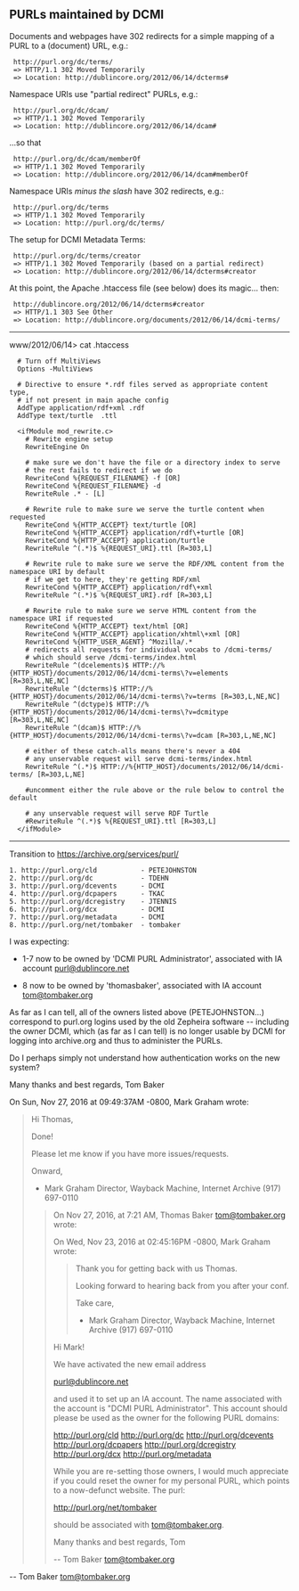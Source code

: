 ## PURLs maintained by DCMI

Documents and webpages have 302 redirects for a simple mapping of a PURL to a (document) URL, e.g.:

     http://purl.org/dc/terms/
     => HTTP/1.1 302 Moved Temporarily
     => Location: http://dublincore.org/2012/06/14/dcterms#

Namespace URIs use "partial redirect" PURLs, e.g.:

     http://purl.org/dc/dcam/
     => HTTP/1.1 302 Moved Temporarily
     => Location: http://dublincore.org/2012/06/14/dcam#

...so that

     http://purl.org/dc/dcam/memberOf
     => HTTP/1.1 302 Moved Temporarily
     => Location: http://dublincore.org/2012/06/14/dcam#memberOf

Namespace URIs _minus the slash_ have 302 redirects, e.g.:
     
     http://purl.org/dc/terms
     => HTTP/1.1 302 Moved Temporarily
     => Location: http://purl.org/dc/terms/

The setup for DCMI Metadata Terms:

     http://purl.org/dc/terms/creator 
     => HTTP/1.1 302 Moved Temporarily (based on a partial redirect)
     => Location: http://dublincore.org/2012/06/14/dcterms#creator

At this point, the Apache .htaccess file (see below) does its magic... then:

     http://dublincore.org/2012/06/14/dcterms#creator
     => HTTP/1.1 303 See Other
     => Location: http://dublincore.org/documents/2012/06/14/dcmi-terms/

----------------------------------------------------------------------
www/2012/06/14> cat .htaccess

      # Turn off MultiViews
      Options -MultiViews

      # Directive to ensure *.rdf files served as appropriate content type,
      # if not present in main apache config
      AddType application/rdf+xml .rdf
      AddType text/turtle  .ttl

      <ifModule mod_rewrite.c>
        # Rewrite engine setup
        RewriteEngine On

        # make sure we don't have the file or a directory index to serve
        # the rest fails to redirect if we do
        RewriteCond %{REQUEST_FILENAME} -f [OR]
        RewriteCond %{REQUEST_FILENAME} -d
        RewriteRule .* - [L]

        # Rewrite rule to make sure we serve the turtle content when requested
        RewriteCond %{HTTP_ACCEPT} text/turtle [OR]
        RewriteCond %{HTTP_ACCEPT} application/rdf\+turtle [OR]
        RewriteCond %{HTTP_ACCEPT} application/turtle
        RewriteRule ^(.*)$ %{REQUEST_URI}.ttl [R=303,L]

        # Rewrite rule to make sure we serve the RDF/XML content from the namespace URI by default
        # if we get to here, they're getting RDF/xml
        RewriteCond %{HTTP_ACCEPT} application/rdf\+xml
        RewriteRule ^(.*)$ %{REQUEST_URI}.rdf [R=303,L]

        # Rewrite rule to make sure we serve HTML content from the namespace URI if requested
        RewriteCond %{HTTP_ACCEPT} text/html [OR]
        RewriteCond %{HTTP_ACCEPT} application/xhtml\+xml [OR]
        RewriteCond %{HTTP_USER_AGENT} ^Mozilla/.*
        # redirects all requests for individual vocabs to /dcmi-terms/
        # which should serve /dcmi-terms/index.html
        RewriteRule ^(dcelements)$ HTTP://%{HTTP_HOST}/documents/2012/06/14/dcmi-terms\?v=elements [R=303,L,NE,NC]
        RewriteRule ^(dcterms)$ HTTP://%{HTTP_HOST}/documents/2012/06/14/dcmi-terms\?v=terms [R=303,L,NE,NC]
        RewriteRule ^(dctype)$ HTTP://%{HTTP_HOST}/documents/2012/06/14/dcmi-terms\?v=dcmitype [R=303,L,NE,NC]
        RewriteRule ^(dcam)$ HTTP://%{HTTP_HOST}/documents/2012/06/14/dcmi-terms\?v=dcam [R=303,L,NE,NC]

        # either of these catch-alls means there's never a 404
        # any unservable request will serve dcmi-terms/index.html
        RewriteRule ^(.*)$ HTTP://%{HTTP_HOST}/documents/2012/06/14/dcmi-terms/ [R=303,L,NE]

        #uncomment either the rule above or the rule below to control the default

        # any unservable request will serve RDF Turtle
        #RewriteRule ^(.*)$ %{REQUEST_URI}.ttl [R=303,L]
      </ifModule>

----------------------------------------------------------------------
Transition to https://archive.org/services/purl/

    1. http://purl.org/cld           - PETEJOHNSTON
    2. http://purl.org/dc            - TDEHN
    3. http://purl.org/dcevents      - DCMI
    4. http://purl.org/dcpapers      - TKAC
    5. http://purl.org/dcregistry    - JTENNIS
    6. http://purl.org/dcx           - DCMI
    7. http://purl.org/metadata      - DCMI
    8. http://purl.org/net/tombaker  - tombaker

I was expecting:

* 1-7 now to be owned by 'DCMI PURL Administrator', associated with IA
  account purl@dublincore.net

* 8 now to be owned by 'thomasbaker', associated with IA account
  tom@tombaker.org

As far as I can tell, all of the owners listed above (PETEJOHNSTON...)
correspond to purl.org logins used by the old Zepheira software --
including the owner DCMI, which (as far as I can tell) is no longer
usable by DCMI for logging into archive.org and thus to administer the
PURLs.

Do I perhaps simply not understand how authentication works on 
the new system?

Many thanks and best regards,
Tom Baker

On Sun, Nov 27, 2016 at 09:49:37AM -0800, Mark Graham wrote:
> Hi Thomas,
> 
> Done!
> 
> Please let me know if you have more issues/requests. 
> 
> Onward,
> 
> - Mark Graham
> Director, Wayback Machine, Internet Archive
> (917) 697-0110
> 
> > On Nov 27, 2016, at 7:21 AM, Thomas Baker <tom@tombaker.org> wrote:
> > 
> > On Wed, Nov 23, 2016 at 02:45:16PM -0800, Mark Graham wrote:
> >> Thank you for getting back with us Thomas.
> >> 
> >> Looking forward to hearing back from you after your conf. 
> >> 
> >> Take care,
> >> 
> >> - Mark Graham
> >> Director, Wayback Machine, Internet Archive
> >> (917) 697-0110
> > 
> > Hi Mark!
> > 
> > We have activated the new email address
> > 
> >    purl@dublincore.net
> > 
> > and used it to set up an IA account.  The name associated with 
> > the account is "DCMI PURL Administrator".  This account should 
> > please be used as the owner for the following PURL domains:
> > 
> >    http://purl.org/cld
> >    http://purl.org/dc
> >    http://purl.org/dcevents
> >    http://purl.org/dcpapers
> >    http://purl.org/dcregistry
> >    http://purl.org/dcx
> >    http://purl.org/metadata
> > 
> > While you are re-setting those owners, I would much appreciate if you
> > could reset the owner for my personal PURL, which points to a
> > now-defunct website.  The purl:
> > 
> >    http://purl.org/net/tombaker
> > 
> > should be associated with tom@tombaker.org.
> > 
> > Many thanks and best regards,
> > Tom
> > 
> > -- 
> > Tom Baker <tom@tombaker.org>
> 
> 
> 
> 

-- 
Tom Baker <tom@tombaker.org>


